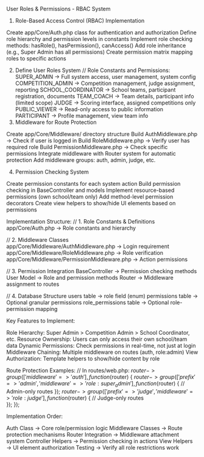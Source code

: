 User Roles & Permissions - RBAC System
1. Role-Based Access Control (RBAC) Implementation

Create app/Core/Auth.php class for authentication and authorization
Define role hierarchy and permission levels in constants
Implement role checking methods: hasRole(), hasPermission(), canAccess()
Add role inheritance (e.g., Super Admin has all permissions)
Create permission matrix mapping roles to specific actions

2. Define User Roles System
// Role Constants and Permissions:
SUPER_ADMIN         → Full system access, user management, system config
COMPETITION_ADMIN   → Competition management, judge assignment, reporting
SCHOOL_COORDINATOR  → School teams, participant registration, documents
TEAM_COACH         → Team details, participant info (limited scope)
JUDGE              → Scoring interface, assigned competitions only
PUBLIC_VIEWER      → Read-only access to public information
PARTICIPANT        → Profile management, view team info
3. Middleware for Route Protection

Create app/Core/Middleware/ directory structure
Build AuthMiddleware.php → Check if user is logged in
Build RoleMiddleware.php → Verify user has required role
Build PermissionMiddleware.php → Check specific permissions
Integrate middleware with Router system for automatic protection
Add middleware groups: auth, admin, judge, etc.

4. Permission Checking System

Create permission constants for each system action
Build permission checking in BaseController and models
Implement resource-based permissions (own school/team only)
Add method-level permission decorators
Create view helpers to show/hide UI elements based on permissions

Implementation Structure:
// 1. Role Constants & Definitions
app/Core/Auth.php → Role constants and hierarchy

// 2. Middleware Classes  
app/Core/Middleware/AuthMiddleware.php → Login requirement
app/Core/Middleware/RoleMiddleware.php → Role verification
app/Core/Middleware/PermissionMiddleware.php → Action permissions

// 3. Permission Integration
BaseController → Permission checking methods
User Model → Role and permission methods
Router → Middleware assignment to routes

// 4. Database Structure
users table → role field (enum)
permissions table → Optional granular permissions
role_permissions table → Optional role-permission mapping

Key Features to Implement:

Role Hierarchy: Super Admin > Competition Admin > School Coordinator, etc.
Resource Ownership: Users can only access their own school/team data
Dynamic Permissions: Check permissions in real-time, not just at login
Middleware Chaining: Multiple middleware on routes (auth, role:admin)
View Authorization: Template helpers to show/hide content by role

Route Protection Examples:
// In routes/web.php:
$router->group(['middleware' => 'auth'], function($router) {
    $router->group(['prefix' => 'admin', 'middleware' => 'role:super_admin'], function($router) {
        // Admin-only routes
    });
    $router->group(['prefix' => 'judge', 'middleware' => 'role:judge'], function($router) {
        // Judge-only routes  
    });
});

Implementation Order:

Auth Class → Core role/permission logic
Middleware Classes → Route protection mechanisms
Router Integration → Middleware attachment system
Controller Helpers → Permission checking in actions
View Helpers → UI element authorization
Testing → Verify all role restrictions work
